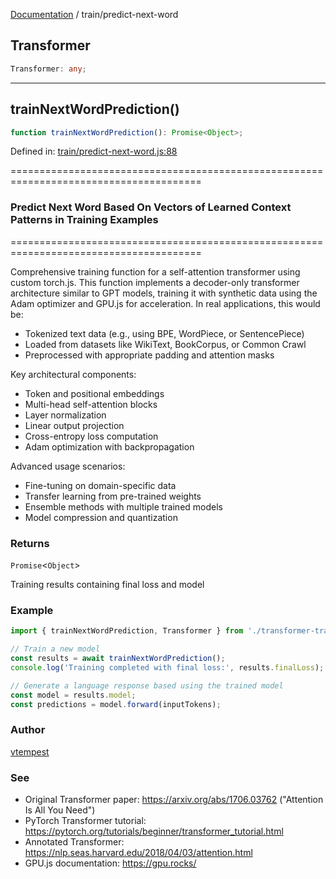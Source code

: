 [Documentation](../modules.md) / train/predict-next-word

## Transformer

```ts
Transformer: any;
```

***

## trainNextWordPrediction()

```ts
function trainNextWordPrediction(): Promise<Object>;
```

Defined in: [train/predict-next-word.js:88](https://github.com/vtempest/ai-research-agent/tree/master/packages/neural-net/src/train/predict-next-word.js#L88)

=======================================================================================
### Predict Next Word Based On Vectors of Learned Context Patterns in Training Examples
=======================================================================================

Comprehensive training function for a self-attention transformer using custom torch.js.
This function implements a decoder-only transformer architecture similar to GPT models,
training it with synthetic data using the Adam optimizer and GPU.js for acceleration.
In real applications, this would be:
- Tokenized text data (e.g., using BPE, WordPiece, or SentencePiece)
- Loaded from datasets like WikiText, BookCorpus, or Common Crawl
- Preprocessed with appropriate padding and attention masks

Key architectural components:
- Token and positional embeddings
- Multi-head self-attention blocks
- Layer normalization
- Linear output projection
- Cross-entropy loss computation
- Adam optimization with backpropagation

Advanced usage scenarios:
- Fine-tuning on domain-specific data
- Transfer learning from pre-trained weights
- Ensemble methods with multiple trained models
- Model compression and quantization

### Returns

`Promise`&lt;`Object`&gt;

Training results containing final loss and model

### Example

```javascript
import { trainNextWordPrediction, Transformer } from './transformer-training.js';

// Train a new model
const results = await trainNextWordPrediction();
console.log('Training completed with final loss:', results.finalLoss);

// Generate a language response based using the trained model
const model = results.model;
const predictions = model.forward(inputTokens);
```

### Author

[vtempest](https://github.com/vtempest)

### See

- Original Transformer paper: https://arxiv.org/abs/1706.03762 ("Attention Is All You Need")
- PyTorch Transformer tutorial: https://pytorch.org/tutorials/beginner/transformer_tutorial.html
- Annotated Transformer: https://nlp.seas.harvard.edu/2018/04/03/attention.html
- GPU.js documentation: https://gpu.rocks/
